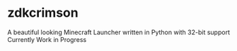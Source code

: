 # zdkcrimson
A beautiful looking Minecraft Launcher written in Python with 32-bit support 
Currently Work in Progress
